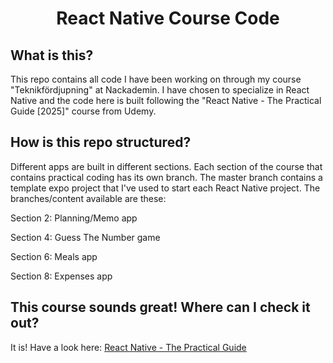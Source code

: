 <!--suppress HtmlDeprecatedAttribute -->
<h1 align="center">React Native Course Code</h1>

## What is this?
<p>This repo contains all code I have been working on through my course "Teknikfördjupning" at Nackademin. I have chosen to specialize in React Native and the code here is built following the "React Native - The Practical Guide [2025]" course from Udemy.</p> 

## How is this repo structured?
<p>Different apps are built in different sections. Each section of the course that contains practical coding has its own branch. The master branch contains a template expo project that I've used to start each React Native project. The branches/content available are these: </p>
<p>Section 2: Planning/Memo app</p>
<p>Section 4: Guess The Number game</p>
<p>Section 6: Meals app</p>
<p>Section 8: Expenses app</p>

## This course sounds great! Where can I check it out?
<p>It is! Have a look here: <a href="https://www.udemy.com/course/react-native-the-practical-guide/" style="cursor: pointer" target="_blank">React Native - The Practical Guide</a></p>

